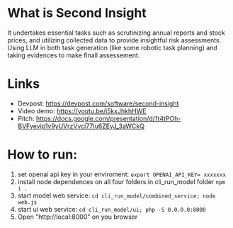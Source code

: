 # What is Second Insight

It undertakes essential tasks such as scrutinizing annual reports and stock prices, and utilizing collected data to provide insightful risk assessments. Using LLM in both task generation (like some robotic task planning) and taking evidences to make finall assessement. 

# Links

* Devpost: https://devpost.com/software/second-insight
* Video demo: https://youtu.be/i5kxJhkhHWE
* Pitch: https://docs.google.com/presentation/d/1t4tPOh-BVFyevip1v9yUVrzVvci77Iu6ZEyJ_3aWCkQ

# How to run:

1. set openai api key in your enviroment: 
`export OPENAI_API_KEY= xxxxxxx`
2. install node dependences on all four folders in cli_run_model folder 
`npm i .`
3. start model web service: `cd cli_run_model/combined_service; node web.js`
4. start ui web service: `cd cli_run_model/ui; php -S 0.0.0.0:8000`
5. Open "http://local:8000" on you browser